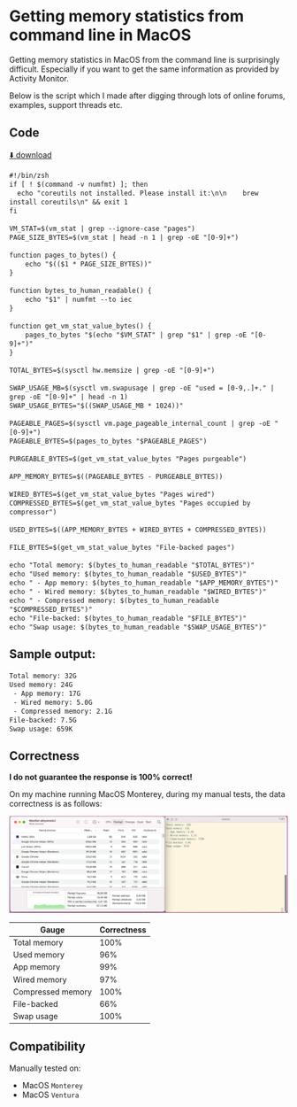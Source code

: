 # Getting memory statistics from command line in MacOS

Getting memory statistics in MacOS from the command line is surprisingly difficult. Especially if you want to get the
same information as provided by Activity Monitor.

Below is the script which I made after digging through lots of online forums, examples, support threads etc.

## Code
<!--LISTING(resources/macos-memory-statistics.sh)-->
[⬇️ download](resources/macos-memory-statistics.sh)
```shell
#!/bin/zsh
if [ ! $(command -v numfmt) ]; then
  echo "coreutils not installed. Please install it:\n\n    brew install coreutils\n" && exit 1
fi

VM_STAT=$(vm_stat | grep --ignore-case "pages")
PAGE_SIZE_BYTES=$(vm_stat | head -n 1 | grep -oE "[0-9]+")

function pages_to_bytes() {
    echo "$(($1 * PAGE_SIZE_BYTES))"
}

function bytes_to_human_readable() {
    echo "$1" | numfmt --to iec
}

function get_vm_stat_value_bytes() {
    pages_to_bytes "$(echo "$VM_STAT" | grep "$1" | grep -oE "[0-9]+")"
}

TOTAL_BYTES=$(sysctl hw.memsize | grep -oE "[0-9]+")

SWAP_USAGE_MB=$(sysctl vm.swapusage | grep -oE "used = [0-9,.]+." | grep -oE "[0-9]+" | head -n 1)
SWAP_USAGE_BYTES="$((SWAP_USAGE_MB * 1024))"

PAGEABLE_PAGES=$(sysctl vm.page_pageable_internal_count | grep -oE "[0-9]+")
PAGEABLE_BYTES=$(pages_to_bytes "$PAGEABLE_PAGES")

PURGEABLE_BYTES=$(get_vm_stat_value_bytes "Pages purgeable")

APP_MEMORY_BYTES=$((PAGEABLE_BYTES - PURGEABLE_BYTES))

WIRED_BYTES=$(get_vm_stat_value_bytes "Pages wired")
COMPRESSED_BYTES=$(get_vm_stat_value_bytes "Pages occupied by compressor")

USED_BYTES=$((APP_MEMORY_BYTES + WIRED_BYTES + COMPRESSED_BYTES))

FILE_BYTES=$(get_vm_stat_value_bytes "File-backed pages")

echo "Total memory: $(bytes_to_human_readable "$TOTAL_BYTES")"
echo "Used memory: $(bytes_to_human_readable "$USED_BYTES")"
echo " - App memory: $(bytes_to_human_readable "$APP_MEMORY_BYTES")"
echo " - Wired memory: $(bytes_to_human_readable "$WIRED_BYTES")"
echo " - Compressed memory: $(bytes_to_human_readable "$COMPRESSED_BYTES")"
echo "File-backed: $(bytes_to_human_readable "$FILE_BYTES")"
echo "Swap usage: $(bytes_to_human_readable "$SWAP_USAGE_BYTES")"
```
<!--END LISTING-->

## Sample output:
```shell
Total memory: 32G
Used memory: 24G
 - App memory: 17G
 - Wired memory: 5.0G
 - Compressed memory: 2.1G
File-backed: 7.5G
Swap usage: 659K

```


## Correctness
**I do not guarantee the response is 100% correct!** 

On my machine running MacOS Monterey, during my manual tests, the data correctness is as follows:

[![Parity between the script and the Activity Monitor](resources/macos-memory-statistics-parity.png)](resources/macos-memory-statistics-parity.png)

| Gauge             | Correctness |
|-------------------|-------------|
| Total memory      | 100%        |
| Used memory       | 96%         |
 | App memory        | 99%         |
 | Wired memory      | 97%         |
 | Compressed memory | 100%        |
 | File-backed       | 66%         |
 | Swap usage        | 100%        |

## Compatibility
Manually tested on:
 * MacOS `Monterey`
 * MacOS `Ventura`